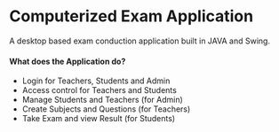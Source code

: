 # Computerized Exam Application
A desktop based exam conduction application built in JAVA and Swing.

#### What does the Application do?
* Login for Teachers, Students and Admin
* Access control for Teachers and Students
* Manage Students and Teachers (for Admin)
* Create Subjects and Questions (for Teachers)
* Take Exam and view Result (for Students)
